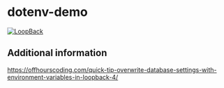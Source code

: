 # dotenv-demo

[![LoopBack](<https://github.com/strongloop/loopback-next/raw/master/docs/site/imgs/branding/Powered-by-LoopBack-Badge-(blue)-@2x.png>)](http://loopback.io/)

## Additional information

<https://offhourscoding.com/quick-tip-overwrite-database-settings-with-environment-variables-in-loopback-4/>

